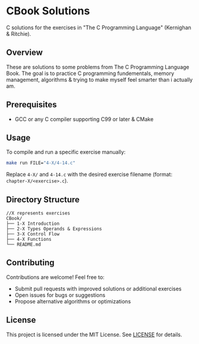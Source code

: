 # CBook Solutions

C solutions for the exercises in "The C Programming Language" (Kernighan & Ritchie).

## Overview

These are solutions to some problems from The C Programming Language Book. The goal is to practice
C programming fundementals, memory management, algorithms & trying to make myself feel smarter than i actually am.

## Prerequisites

- GCC or any C compiler supporting C99 or later & CMake

## Usage

To compile and run a specific exercise manually:
```bash
make run FILE="4-X/4-14.c"  
```
Replace `4-X/` and `4-14.c` with the desired exercise filename (format: `chapter-X/<exercise>.c`).



## Directory Structure

```
//X represents exercises
CBook/
├── 1-X Introduction
├── 2-X Types Operands & Expressions
├── 3-X Control Flow
├── 4-X Functions
└── README.md
```

## Contributing

Contributions are welcome! Feel free to:
- Submit pull requests with improved solutions or additional exercises
- Open issues for bugs or suggestions
- Propose alternative algorithms or optimizations

## License

This project is licensed under the MIT License. See [LICENSE](LICENSE) for details.

